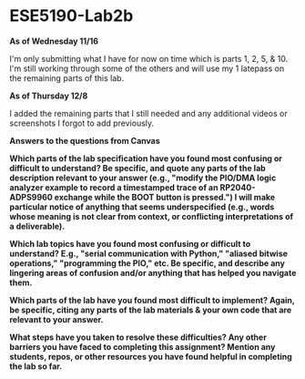 # ESE5190-Lab2b

**As of Wednesday 11/16**

I'm only submitting what I have for now on time which is parts 1, 2, 5, & 10. I'm still working through some of the others and will use my 1 latepass on the remaining parts of this lab. 


**As of Thursday 12/8**

I added the remaining parts that I still needed and any additional videos or screenshots I forgot to add previously.


**Answers to the questions from Canvas**

**Which parts of the lab specification have you found most confusing or difficult to understand? Be specific, and quote any parts of the lab description relevant to your answer (e.g., "modify the PIO/DMA logic analyzer example to record a timestamped trace of an RP2040-ADPS9960 exchange while the BOOT button is pressed.") I will make particular notice of anything that seems underspecified (e.g., words whose meaning is not clear from context, or conflicting interpretations of a deliverable).**





**Which lab topics have you found most confusing or difficult to understand? E.g., "serial communication with Python," "aliased bitwise operations," "programming the PIO," etc. Be specific, and describe any lingering areas of confusion and/or anything that has helped you navigate them.**



**Which parts of the lab have you found most difficult to implement? Again, be specific, citing any parts of the lab materials & your own code that are relevant to your answer.**




**What steps have you taken to resolve these difficulties? Any other barriers you have faced to completing this assignment? Mention any students, repos, or other resources you have found helpful in completing the lab so far.**
